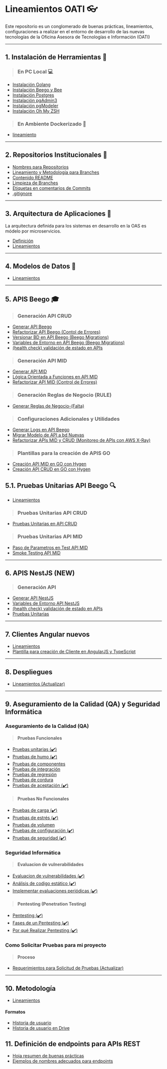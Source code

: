 # Lineamientos OATI :eyeglasses:

Este repositorio es un conglomerado de buenas prácticas, lineamientos, configuraciones a realizar en el entorno de desarrollo de las nuevas tecnologías de la Oficina Asesora de Tecnologías e Información (OATI)

***
## 1. Instalación de Herramientas :wrench:

> ### En PC Local :computer:
- [Instalación Golang](/instalacion_de_herramientas/golang.md)
- [Instalación Beego y Bee](/instalacion_de_herramientas/beego.md)
- [Instalación Postgres](/instalacion_de_herramientas/postgres.md)
- [Instalación pgAdmin3](/instalacion_de_herramientas/pgadmin3.md)
- [Instalación pgModeler](/instalacion_de_herramientas/pgmodeler.md)
- [Instalación Oh My ZSH](/instalacion_de_herramientas/oh_my_zsh.md)

> ### En Ambiente Dockerizado :whale:
- [lineamiento](/ambientes_dockerizados/dockerizacion.md)

***
## 2. Repositorios Institucionales :herb:

- [Nombres para Repositorios](/repositorios_institucionales/nombre_repos.md)
- [Lineamiento y Metodología para Branches](/repositorios_institucionales/nombre_branch.md)
- [Contenido README](/repositorios_institucionales/contenido_readme.md)
- [Limpieza de Branches](/repositorios_institucionales/limpieza_branch.md)
- [Etiquetas en comentarios de Commits](/repositorios_institucionales/etiqueta_commits.md)
- [.gitignore](/repositorios_institucionales/gitignore.md)

***
## 3. Arquitectura de Aplicaciones :bank:

La arquitectura definida para los sistemas en desarrollo en la OAS es módelo por microservicios.

- [Definición](https://github.com/udistrital/arquitectura_docs/tree/master/aplicaciones#micro-servicios-que-son)
- [Lineamientos](https://github.com/udistrital/arquitectura_docs/tree/master/aplicaciones#lineamientos-generales-de-arquitectura)

***
## 4. Modelos de Datos :floppy_disk:

- [Lineamientos](/modelo_de_datos/estandar.md)

***
## 5. APIS Beego :mortar_board:

> ### Generación API CRUD
- [Generar API Beego](/generacion_de_apis/generar_api.md)
- [Refactorizar API Beego (Contol de Errores)](/generacion_de_apis/control_error_json_crud.md)
- [Versionar BD en API Beego (Beego Migrations)](/generacion_de_apis/beego_migrations.md)
- [Variables de Entorno en API Beego (Beego Migrations)](/generacion_de_apis/variables_en_api.md)
- [(health check) validación de estado en APIs](/generacion_de_apis/endpoint_validacions.md)

> ### Generación API MID
- [Generar API MID](/generacion_de_apis/create_api_mid.md)
- [Lógica Orientada a Funciones en API MID](/generacion_de_apis/logica_orientada_a_funciones.md)
- [Refactorizar API MID (Control de Errores)](/generacion_de_apis/control_error_json_mid.md)

> ### Generación Reglas de Negocio (RULE)
- [Generar Reglas de Negocio-(Falta)]()

> ### Configuraciones Adicionales y Utilidades
- [Generar Logs en API Beego](/generacion_de_apis/logs_api.md)
- [Migrar Modelo de API a bd Nuevas](/generacion_de_apis/migrar.md)
- [Refactorizar APIs MID y CRUD (Monitoreo de APIs con AWS X-Ray)](/generacion_de_apis/AWS_XRay.md)

> ### Plantillas para la creación de APIS GO
- [Creación API MID en GO con Hygen](https://github.com/udistrital/plantilla_api_mid)
- [Creación API CRUD en GO con Hygen](https://github.com/udistrital/plantilla_api_crud)


## 5.1. Pruebas Unitarias API Beego :mag:

- [Lineamientos](/pruebas_unitarias_api_beego/unit_test_beego.md)

> ### Pruebas Unitarias API CRUD
- [Pruebas Unitarias en API CRUD](/pruebas_unitarias_api_beego/crud_test.md)

> ### Pruebas Unitarias API MID
- [Paso de Parametros en Test API MID](/pruebas_unitarias_api_beego/paso_parametro_test_mid.md)
- [Smoke Testing API MID](/pruebas_unitarias_api_beego/smoke_test_mid.md)

***
## 6. APIS NestJS (NEW)
> ### Generación API
- [Generar API NestJS](/api_nest/api_nest.md)
- [Variables de Entorno API NestJS](/api_nest/XX.md)
- [(health check) validación de estado en APIs](/api_nest/XX.md)
- [Pruebas Unitarias](/api_nest/XX.md)

***
## 7. Clientes Angular nuevos

- [Lineamientos](/clientes_nuevos/clientes_nuevos.md)
- [Plantilla para creación de Cliente en AngularJS y TypeScript](https://github.com/udistrital/plantilla_cliente_oas)

<!-- ***
## 7.1 Pruebas Unitarias de Clientes Angular

- Lineamientos
-->

***
## 8. Despliegues
- [Lineamientos (Actualizar)](/despliegues/lineamientos.md)

***
## 9. Aseguramiento de la Calidad (QA) y Seguridad Informática

### Aseguramiento de la Calidad (QA)

> #### Pruebas Funcionales
- [Pruebas unitarias (:heavy_check_mark:)](https://github.com/udistrital/seguridad_calidad_oas/blob/master/qa.md#pruebas-unitarias)
- [Pruebas de humo (:heavy_check_mark:)](https://github.com/udistrital/seguridad_calidad_oas/blob/master/qa.md#pruebas-de-humo)
- [Pruebas de componentes](https://github.com/udistrital/seguridad_calidad_oas/blob/master/qa.md#pruebas-de-componentes)
- [Pruebas de integración](https://github.com/udistrital/seguridad_calidad_oas/blob/master/qa.md#pruebas-de-integración)
- [Pruebas de regresión](https://github.com/udistrital/seguridad_calidad_oas/blob/master/qa.md#pruebas-de-regresión)
- [Pruebas de cordura](https://github.com/udistrital/seguridad_calidad_oas/blob/master/qa.md#pruebas-de-cordura)
- [Pruebas de aceptación (:heavy_check_mark:)](https://github.com/udistrital/seguridad_calidad_oas/blob/master/qa.md#pruebas-de-aceptación)

> #### Pruebas No Funcionales
- [Pruebas de carga (:heavy_check_mark:)](https://github.com/udistrital/seguridad_calidad_oas/blob/master/qa_no_funcional.md)
- [Pruebas de estrés (:heavy_check_mark:)](https://github.com/udistrital/seguridad_calidad_oas/blob/master/qa_no_funcional.md)
- [Pruebas de volumen](https://github.com/udistrital/seguridad_calidad_oas/blob/master/qa_no_funcional.md)
- [Pruebas de configuración (:heavy_check_mark:)](https://github.com/udistrital/seguridad_calidad_oas/blob/master/qa_no_funcional.md)
- [Pruebas de seguridad (:heavy_check_mark:)](https://github.com/udistrital/seguridad_calidad_oas/blob/master/qa_no_funcional.md)

### Seguridad Informática

> #### Evaluacion de vulnerabilidades
- [Evaluacion de vulnerabilidades (:heavy_check_mark:)](https://github.com/udistrital/seguridad_calidad_oas/blob/master/seguridad.md#evaluacion-de-vulnerabilidades)
- [Análisis de codigo estático (:heavy_check_mark:)](https://github.com/udistrital/seguridad_calidad_oas/blob/master/seguridad.md#anállisis-de-código-estatico)
- [Implementar evaluaciones periódicas (:heavy_check_mark:)](https://github.com/udistrital/seguridad_calidad_oas/blob/master/seguridad.md#implementar-evaluaciones-periódicas-de-evaluacion-de-vulnerabilidades)

> #### Pentesting (Penetration Testing)
- [Pentesting (:heavy_check_mark:)](https://github.com/udistrital/seguridad_calidad_oas/blob/master/seguridad.md#pentesting)
- [Fases de un Pentesting (:heavy_check_mark:)](https://github.com/udistrital/seguridad_calidad_oas/blob/master/seguridad.md#fases-de-un-pentesting)
- [Por qué Realizar Pentesting (:heavy_check_mark:)](https://github.com/udistrital/seguridad_calidad_oas/blob/master/seguridad.md#por-qué-realizar-pentesting)

### Como Solicitar Pruebas para mi proyecto

> #### Proceso
- [Requerimientos para Solicitud de Pruebas (Actualizar)](/qa/requerimiento_pruebas.md)

***
## 10. Metodología
- [Lineamientos](/metodologias/lineamientos.md)
#### Formatos
- [Historia de usuario](/metodologias/formatos/Plantilla_Historias_Usuario-OAS_v2.xlsx)
- [Historia de usuario en Drive](https://docs.google.com/spreadsheets/d/1eAAnzjovKnLKAkk0tLFSCTGDnS_8K5pV0Fs-2Qmvrg0/edit#gid=713905461)

## 11. Definición de endpoints para APIs REST
- [Hoja resumen de buenas prácticas]()
- [Ejemplos de nombres adecuados para endpoints]()
